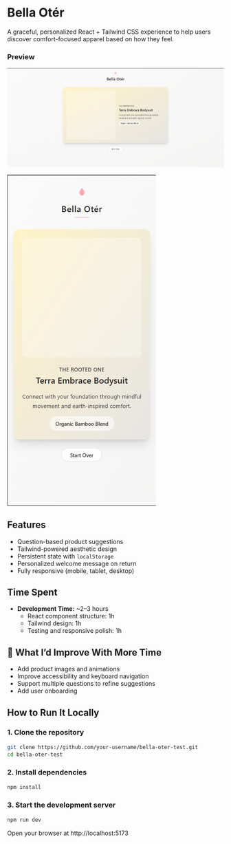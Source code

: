# Bella Otér

A graceful, personalized React + Tailwind CSS experience to help users discover comfort-focused apparel based on how they feel.

### Preview

![public/preview-desktop.png](https://github.com/yugalkaushik/bella-oter-test/blob/main/public/Preview-desktop.png)

![App Preview](https://github.com/yugalkaushik/bella-oter-test/blob/main/public/Preview-mobile.png)

## Features

- Question-based product suggestions
- Tailwind-powered aesthetic design
- Persistent state with `localStorage`
- Personalized welcome message on return
- Fully responsive (mobile, tablet, desktop)

## Time Spent

- **Development Time:** ~2–3 hours
  - React component structure: 1h
  - Tailwind design: 1h
  - Testing and responsive polish: 1h

## 🔧 What I’d Improve With More Time

- Add product images and animations
- Improve accessibility and keyboard navigation
- Support multiple questions to refine suggestions
- Add user onboarding

## How to Run It Locally

### 1. Clone the repository

```bash
git clone https://github.com/your-username/bella-oter-test.git
cd bella-oter-test
```

### 2. Install dependencies

```bash
npm install
```

### 3. Start the development server

```bash
npm run dev
```

Open your browser at http://localhost:5173

